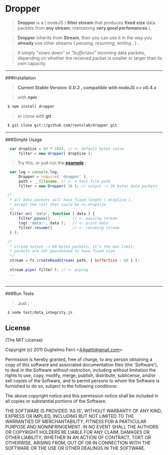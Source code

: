# Dropper

> __Dropper__ is a ( nodeJS ) __filter stream__ that produces __fixed size__ data packets from __any stream__, mantaining __very good perfomances__ ).

> __Dropper__ inherits from __Stream__, then you can use it in the way you __already__ use other streams
> ( _pausing_, _resuming_, _writing_.. ) .

> It simply _"slows down"_ or _"bufferizes"_ incoming data packets, depending on whether 
> the received packet is smaller or larger than its own capacity.

---------

###Installation

> **Current __Stable__ Version: 0.0.2 , compatible with nodeJS >= v0.4.x**

> with __npm__ :

``` bash
 $ npm install dropper
```

> or clone with __git__ :


``` bash
 $ git clone git://github.com/rootslab/dropper.git
```
---------

###Simple Usage

``` javascript
  var dropSize = 64 * 1024, // <- default bytes value
      filter = new dropper( dropSize );
```

> Try this, or just run the __[example](https://github.com/rootslab/dropper/blob/master/examples/)__ :

``` javascript
  var log = console.log,
      Dropper = require( 'dropper' ),
      path = __filename, // <- a test file path
      filter = new Dropper( 36 ); // output -> 36 bytes data packets

 /*
  * all data packets will have fixed length ( dropSize ),
  * except the last that could be <= dropSize
  */  
  filter.on( 'data', function ( data ) {
      filter.pause()          // <- pausing stream
      log( 'data:', data );   // <- print data
      filter.resume()         // <- resuming stream 
  } );
  
 /* 
  * stream output -> 60 bytes packets, it's the max limit,
  * packets are not guaranteed to have fixed size.
  */ 
  stream = fs.createReadStream( path, { bufferSize : 60 } );
  ..
  stream.pipe( filter ); // <- piping
  ..
  
```
----------
###Run Tests

> Just :


``` bash
 $ node test/data_integrity.js
```

## License 

(The MIT License)

Copyright (c) 2011 Guglielmo Ferri &lt;44gatti@gmail.com&gt;

Permission is hereby granted, free of charge, to any person obtaining
a copy of this software and associated documentation files (the
'Software'), to deal in the Software without restriction, including
without limitation the rights to use, copy, modify, merge, publish,
distribute, sublicense, and/or sell copies of the Software, and to
permit persons to whom the Software is furnished to do so, subject to
the following conditions:

The above copyright notice and this permission notice shall be
included in all copies or substantial portions of the Software.

THE SOFTWARE IS PROVIDED 'AS IS', WITHOUT WARRANTY OF ANY KIND,
EXPRESS OR IMPLIED, INCLUDING BUT NOT LIMITED TO THE WARRANTIES OF
MERCHANTABILITY, FITNESS FOR A PARTICULAR PURPOSE AND NONINFRINGEMENT.
IN NO EVENT SHALL THE AUTHORS OR COPYRIGHT HOLDERS BE LIABLE FOR ANY
CLAIM, DAMAGES OR OTHER LIABILITY, WHETHER IN AN ACTION OF CONTRACT,
TORT OR OTHERWISE, ARISING FROM, OUT OF OR IN CONNECTION WITH THE
SOFTWARE OR THE USE OR OTHER DEALINGS IN THE SOFTWARE.
